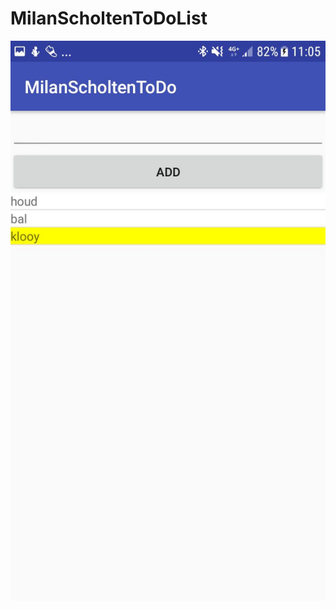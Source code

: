 # MilanScholtenToDoList
![image of a todo list in the app with 3 items](https://github.com/mielan29/MilanScholtenToDoList/blob/master/doc/WhatsApp%20Image%202017-11-24%20at%2011.05.59.jpeg)

